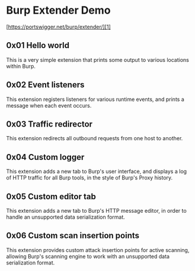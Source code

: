 # Burp Extender Demo

[https://portswigger.net/burp/extender/][1]

## 0x01 Hello world 

This is a very simple extension that prints some output to various locations within Burp.

## 0x02 Event listeners

This extension registers listeners for various runtime events, and prints a message when each event occurs.


## 0x03 Traffic redirector

This extension redirects all outbound requests from one host to another. 

## 0x04 Custom logger

This extension adds a new tab to Burp's user interface, and displays a log of HTTP traffic for all Burp tools, in the style of Burp's Proxy history.

## 0x05 Custom editor tab 

This extension adds a new tab to Burp's HTTP message editor, in order to handle an unsupported data serialization format.

## 0x06 Custom scan insertion points 

This extension provides custom attack insertion points for active scanning, allowing Burp's scanning engine to work with an unsupported data serialization format.



[1]: https://portswigger.net/burp/extender/